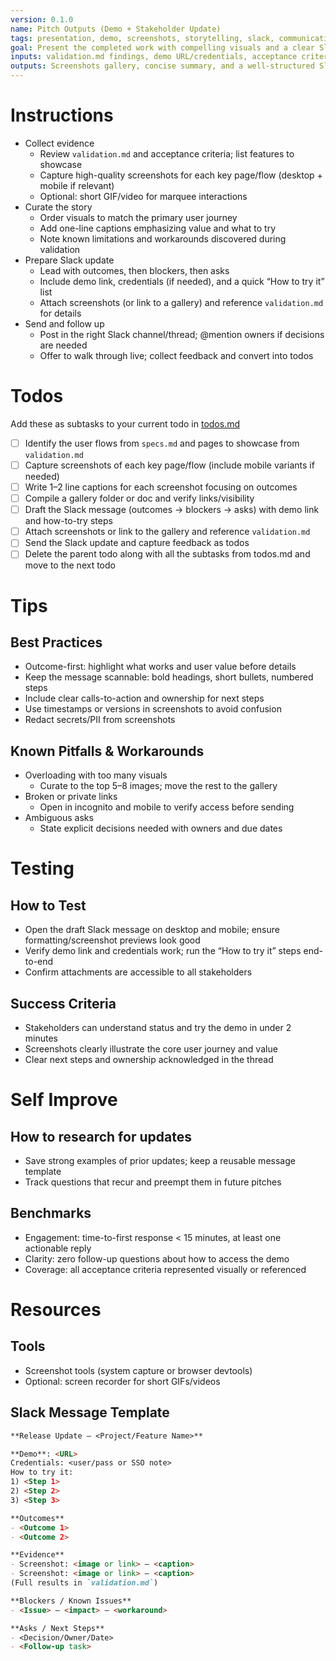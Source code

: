 ```yaml
---
version: 0.1.0
name: Pitch Outputs (Demo + Stakeholder Update)
tags: presentation, demo, screenshots, storytelling, slack, communication
goal: Present the completed work with compelling visuals and a clear Slack update, highlighting outcomes, gaps, and next steps
inputs: validation.md findings, demo URL/credentials, acceptance criteria, changelog/PRs, stakeholder list
outputs: Screenshots gallery, concise summary, and a well-structured Slack message with links and attachments
---
```


# Instructions
- Collect evidence
  - Review `validation.md` and acceptance criteria; list features to showcase
  - Capture high-quality screenshots for each key page/flow (desktop + mobile if relevant)
  - Optional: short GIF/video for marquee interactions
- Curate the story
  - Order visuals to match the primary user journey
  - Add one-line captions emphasizing value and what to try
  - Note known limitations and workarounds discovered during validation
- Prepare Slack update
  - Lead with outcomes, then blockers, then asks
  - Include demo link, credentials (if needed), and a quick “How to try it” list
  - Attach screenshots (or link to a gallery) and reference `validation.md` for details
- Send and follow up
  - Post in the right Slack channel/thread; @mention owners if decisions are needed
  - Offer to walk through live; collect feedback and convert into todos

# Todos
Add these as subtasks to your current todo in [todos.md](memory/current-tasks/task-[id]/todos.md)  
- [ ] Identify the user flows from `specs.md` and pages to showcase from `validation.md`
- [ ] Capture screenshots of each key page/flow (include mobile variants if needed)
- [ ] Write 1–2 line captions for each screenshot focusing on outcomes
- [ ] Compile a gallery folder or doc and verify links/visibility
- [ ] Draft the Slack message (outcomes → blockers → asks) with demo link and how-to-try steps
- [ ] Attach screenshots or link to the gallery and reference `validation.md`
- [ ] Send the Slack update and capture feedback as todos
- [ ] Delete the parent todo along with all the subtasks from todos.md and move to the next todo 

# Tips
## Best Practices
- Outcome-first: highlight what works and user value before details
- Keep the message scannable: bold headings, short bullets, numbered steps
- Include clear calls-to-action and ownership for next steps
- Use timestamps or versions in screenshots to avoid confusion
- Redact secrets/PII from screenshots

## Known Pitfalls & Workarounds
- Overloading with too many visuals
  - Curate to the top 5–8 images; move the rest to the gallery
- Broken or private links
  - Open in incognito and mobile to verify access before sending
- Ambiguous asks
  - State explicit decisions needed with owners and due dates

# Testing
## How to Test
- Open the draft Slack message on desktop and mobile; ensure formatting/screenshot previews look good
- Verify demo link and credentials work; run the “How to try it” steps end-to-end
- Confirm attachments are accessible to all stakeholders

## Success Criteria
- Stakeholders can understand status and try the demo in under 2 minutes
- Screenshots clearly illustrate the core user journey and value
- Clear next steps and ownership acknowledged in the thread

# Self Improve
## How to research for updates
- Save strong examples of prior updates; keep a reusable message template
- Track questions that recur and preempt them in future pitches

## Benchmarks
- Engagement: time-to-first response < 15 minutes, at least one actionable reply
- Clarity: zero follow-up questions about how to access the demo
- Coverage: all acceptance criteria represented visually or referenced

# Resources
## Tools
- Screenshot tools (system capture or browser devtools)
- Optional: screen recorder for short GIFs/videos

## Slack Message Template
```markdown
**Release Update – <Project/Feature Name>**

**Demo**: <URL>  
Credentials: <user/pass or SSO note>  
How to try it:
1) <Step 1>
2) <Step 2>
3) <Step 3>

**Outcomes**
- <Outcome 1>
- <Outcome 2>

**Evidence**
- Screenshot: <image or link> – <caption>
- Screenshot: <image or link> – <caption>
(Full results in `validation.md`)

**Blockers / Known Issues**
- <Issue> – <impact> – <workaround>

**Asks / Next Steps**
- <Decision/Owner/Date>
- <Follow-up task>
```